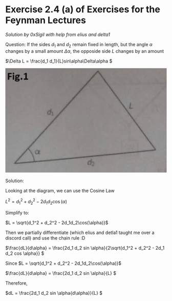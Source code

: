 # Exercise 2.4 (a) of Exercises for the Feynman Lectures

*Solution by 0xSigil with help from elius and delta1*

Question:
If the sides $d_1$ and $d_2$ remain fixed in length, but the angle $\alpha$ changes by a small amount $\Delta \alpha$, the opposide side $L$ changes by an amount 


$\Delta L = \frac{d_1 d_1}{L}sin\alpha\Delta\alpha $

![Drag Racing](figures/fig2-2.png)


Solution:

Looking at the diagram, we can use the Cosine Law

$L^2 = d_1^2 + d_2^2 - 2d_1d_2\cos(\alpha)$

Simplify to:

$L = \sqrt{d_1^2 + d_2^2 - 2d_1d_2\cos(\alpha)}$

Then we partially differentiate (which elius and detla1 taught me over a discord call) and use the chain rule :D

$\frac{dL}{d\alpha} =  \frac{2d_1 d_2 sin \alpha}{2\sqrt{d_1^2 + d_2^2 - 2d_1 d_2 cos \alpha}} $

Since  $L = \sqrt{d_1^2 + d_2^2 - 2d_1d_2\cos(\alpha)}$


$\frac{dL}{d\alpha} =  \frac{2d_1 d_2 sin \alpha}{L} $

Therefore,

$dL =  \frac{2d_1 d_2 sin \alpha{d\alpha}}{L} $